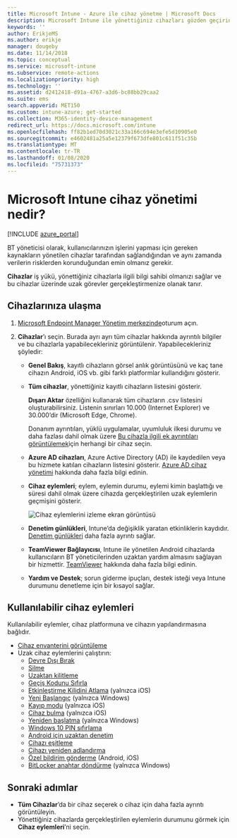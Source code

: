```yaml
---
title: Microsoft Intune - Azure ile cihaz yönetme | Microsoft Docs
description: Microsoft Intune ile yönettiğiniz cihazları gözden geçirin. Cihazlar listesini cvs biçimine aktarın, Azure Active Directory katılımlı cihazlarınızı görüntüleyin, cihazdaki eylemlerin değişiklik günlüğünü gözden geçirin, BT yöneticilerinin Android cihazlarda uzaktan sorun gidermeleri için TeamViewer Connector’ı kullanın ve cihazlarınızda çalıştırabileceğiniz tüm eylemleri görüntüleyin.
keywords: ''
author: ErikjeMS
ms.author: erikje
manager: dougeby
ms.date: 11/14/2018
ms.topic: conceptual
ms.service: microsoft-intune
ms.subservice: remote-actions
ms.localizationpriority: high
ms.technology: ''
ms.assetid: d2412418-d91a-4767-a3d6-bc88bb29caa2
ms.suite: ems
search.appverid: MET150
ms.custom: intune-azure; get-started
ms.collection: M365-identity-device-management
redirect_url: https://docs.microsoft.com/intune
ms.openlocfilehash: ff82b1ed70d3021c33a166c694e3efe5d10905e0
ms.sourcegitcommit: e4602481a25a5e12379f673dfe801c611f51c35b
ms.translationtype: MT
ms.contentlocale: tr-TR
ms.lasthandoff: 01/08/2020
ms.locfileid: "75731373"
---
```

# <a name="what-is-microsoft-intune-device-management"></a>Microsoft Intune cihaz yönetimi nedir?

[!INCLUDE [azure_portal](../includes/azure_portal.md)]

BT yöneticisi olarak, kullanıcılarınızın işlerini yapması için gereken kaynakların yönetilen cihazlar tarafından sağlandığından ve aynı zamanda verilerin risklerden korunduğundan emin olmanız gerekir.

**Cihazlar** iş yükü, yönettiğiniz cihazlarla ilgili bilgi sahibi olmanızı sağlar ve bu cihazlar üzerinde uzak görevler gerçekleştirmenize olanak tanır.

## <a name="get-to-your-devices"></a>Cihazlarınıza ulaşma

1. [Microsoft Endpoint Manager Yönetim merkezinde](https://go.microsoft.com/fwlink/?linkid=2109431)oturum açın.
3. **Cihazlar**’ı seçin. Burada ayrı ayrı tüm cihazlar hakkında ayrıntılı bilgiler ve bu cihazlarla yapabilecekleriniz görüntülenir. Yapabilecekleriniz şöyledir:

   - **Genel Bakış**, kayıtlı cihazların görsel anlık görüntüsünü ve kaç tane cihazın Android, iOS vb. gibi farklı platformlar kullandığını gösterir.
   - **Tüm cihazlar**, yönettiğiniz kayıtlı cihazların listesini gösterir.

     **Dışarı Aktar** özelliğini kullanarak tüm cihazların .csv listesini oluşturabilirsiniz. Listenin sınırları 10.000 (Internet Explorer) ve 30.000’dir (Microsoft Edge, Chrome).

     Donanım ayrıntıları, yüklü uygulamalar, uyumluluk ilkesi durumu ve daha fazlası dahil olmak üzere [Bu cihazla ilgili ek ayrıntıları görüntülemek](device-inventory.md)için herhangi bir cihaz seçin.

   - **Azure AD cihazları**, Azure Active Directory (AD) ile kaydedilen veya bu hizmete katılan cihazların listesini gösterir. [Azure AD cihaz yönetimi](https://docs.microsoft.com/azure/active-directory/device-management-introduction) hakkında daha fazla bilgi edinin.
   - **Cihaz eylemleri**; eylem, eylemin durumu, eylemi kimin başlattığı ve süresi dahil olmak üzere cihazda gerçekleştirilen uzak eylemlerin geçmişini gösterir.

     ![Cihaz eylemlerini izleme ekran görüntüsü](./media/device-management/monitor-device-actions.png)

   - **Denetim günlükleri**, Intune’da değişiklik yaratan etkinliklerin kaydıdır. [Denetim günlükleri](../fundamentals/monitor-audit-logs.md) daha fazla ayrıntı sağlar.
   - **TeamViewer Bağlayıcısı**, Intune ile yönetilen Android cihazlarda kullanıcıların BT yöneticilerinden uzaktan yardım almasını sağlayan bir hizmettir. [TeamViewer](teamviewer-support.md) hakkında daha fazla bilgi edinin.
   - **Yardım ve Destek**; sorun giderme ipuçları, destek isteği veya Intune durumunu denetleme için bir kısayol sağlar.

## <a name="available-device-actions"></a>Kullanılabilir cihaz eylemleri
Kullanılabilir eylemler, cihaz platformuna ve cihazın yapılandırmasına bağlıdır.

- [Cihaz envanterini görüntüleme](device-inventory.md)
- Uzak cihaz eylemlerini çalıştırın:
  - [Devre Dışı Bırak](devices-wipe.md#retire)
  - [Silme](devices-wipe.md#wipe)
  - [Uzaktan kilitleme](device-remote-lock.md)
  - [Geçiş Kodunu Sıfırla](device-passcode-reset.md)
  - [Etkinleştirme Kilidini Atlama](device-activation-lock-bypass.md) (yalnızca iOS)
  - [Yeni Başlangıç](device-fresh-start.md) (yalnızca Windows)
  - [Kayıp modu](device-lost-mode.md) (yalnızca iOS)
  - [Cihaz bulma](device-locate.md) (yalnızca iOS)
  - [Yeniden başlatma](device-restart.md) (yalnızca Windows)
  - [Windows 10 PIN sıfırlama](device-windows-pin-reset.md)
  - [Android için uzaktan denetim](teamviewer-support.md)
  - [Cihazı eşitleme](device-sync.md)
  - [Cihazı yeniden adlandırma](device-rename.md)
  - [Özel bildirim gönderme](custom-notifications.md#send-a-custom-notification-to-a-single-device) (Android, iOS)
  - [BitLocker anahtar döndürme](../protect/encrypt-devices.md#rotate-bitlocker-recovery-keys) (yalnızca Windows)

## <a name="next-steps"></a>Sonraki adımlar

- **Tüm Cihazlar**’da bir cihaz seçerek o cihaz için daha fazla ayrıntı görüntüleyin.
- Yönettiğiniz cihazlarda gerçekleştirilen eylemlerin durumunu görmek için **Cihaz eylemleri**’ni seçin.
